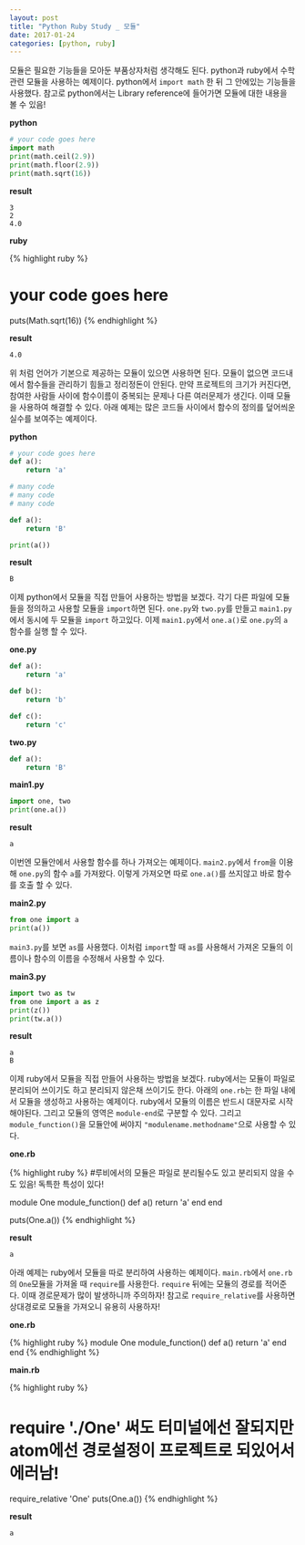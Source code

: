 ```yaml
---
layout: post
title: "Python Ruby Study _ 모듈"
date: 2017-01-24
categories: [python, ruby]
---
```


모듈은 필요한 기능들을 모아둔 부품상자처럼 생각해도 된다. python과 ruby에서 수학관련
모듈을 사용하는 예제이다. python에서 `import math` 한 뒤 그 안에있는 기능들을 사용했다.
참고로 python에서는 Library reference에 들어가면 모듈에 대한 내용을 볼 수 있음!

**python**

```python
# your code goes here
import math
print(math.ceil(2.9))
print(math.floor(2.9))
print(math.sqrt(16))
```

**result**

```
3
2
4.0
```

**ruby**

{% highlight ruby %}
# your code goes here
puts(Math.sqrt(16))
{% endhighlight %}

**result**

```
4.0
```


위 처럼 언어가 기본으로 제공하는 모듈이 있으면 사용하면 된다. 모듈이 없으면 코드내에서
함수들을 관리하기 힘들고 정리정돈이 안된다. 만약 프로젝트의 크기가 커진다면, 참여한 사람들
사이에 함수이름이 중복되는 문제나 다른 여러문제가 생긴다. 이때 모듈을 사용하여 해결할 수
있다. 아래 예제는 많은 코드들 사이에서 함수의 정의를 덮어씌운 실수를 보여주는 예제이다.

**python**

```python
# your code goes here
def a():
	return 'a'

# many code
# many code
# many code

def a():
	return 'B'

print(a())
```

**result**

```
B
```


이제 python에서 모듈을 직접 만들어 사용하는 방법을 보겠다. 각기 다른 파일에 모듈들을
정의하고 사용할 모듈을 `import`하면 된다. `one.py`와 `two.py`를 만들고 `main1.py`에서 동시에
두 모듈을 `import` 하고있다. 이제 `main1.py`에서 `one.a()`로 `one.py`의 `a` 함수를 실행 할 수 있다.

**one.py**

```python
def a():
    return 'a'

def b():
    return 'b'

def c():
    return 'c'

```

**two.py**

```python
def a():
    return 'B'
```

**main1.py**

```python
import one, two
print(one.a())
```

**result**

```
a
```


이번엔 모듈안에서 사용할 함수를 하나 가져오는 예제이다. `main2.py`에서 `from`을 이용해
`one.py`의 함수 `a`를 가져왔다. 이렇게 가져오면 따로 `one.a()`를 쓰지않고 바로 함수를 호출
할 수 있다.

**main2.py**

```python
from one import a
print(a())
```


`main3.py`를 보면 `as`를 사용했다. 이처럼 `import`할 때 `as`를 사용해서 가져온 모듈의 이름이나
함수의 이름을 수정해서 사용할 수 있다.

**main3.py**

```python
import two as tw
from one import a as z
print(z())
print(tw.a())
```

**result**

```
a
B
```


이제 ruby에서 모듈을 직접 만들어 사용하는 방법을 보겠다. ruby에서는 모듈이 파일로
분리되어 쓰이기도 하고 분리되지 않은채 쓰이기도 한다. 아래의 `one.rb`는 한 파일 내에서
모듈을 생성하고 사용하는 예제이다. ruby에서 모듈의 이름은 반드시 대문자로 시작해야된다.
그리고 모듈의 영역은 `module-end`로 구분할 수 있다. 그리고 `module_function()`을 모듈안에
써야지 `"modulename.methodname"`으로 사용할 수 있다.

**one.rb**

{% highlight ruby %}
#루비에서의 모듈은 파일로 분리될수도 있고 분리되지 않을 수도 있음! 독특한 특성이 있다!

module One
  module_function()
  def a()
    return 'a'
  end
end

puts(One.a())
{% endhighlight %}

**result**

```
a
```


아래 예제는 ruby에서 모듈을 따로 분리하여 사용하는 예제이다. `main.rb`에서 `one.rb`의
`One`모듈을 가져올 때 `require`를 사용한다. `require` 뒤에는 모듈의 경로를 적어준다. 이때
경로문제가 많이 발생하니까 주의하자! 참고로 `require_relative`를 사용하면 상대경로로
모듈을 가져오니 유용히 사용하자!

**one.rb**

{% highlight ruby %}
module One
  module_function()
  def a()
    return 'a'
  end
end
{% endhighlight %}


**main.rb**

{% highlight ruby %}
# require './One' 써도 터미널에선 잘되지만 atom에선 경로설정이 프로젝트로 되있어서 에러남!
require_relative 'One'
puts(One.a())
{% endhighlight %}

**result**

```
a
```
